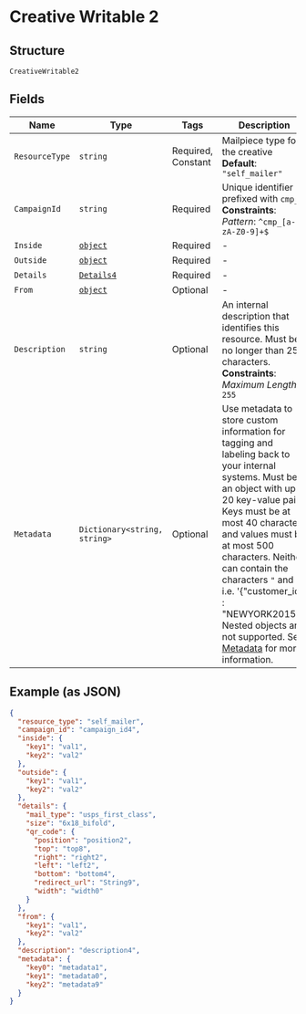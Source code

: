 
# Creative Writable 2

## Structure

`CreativeWritable2`

## Fields

| Name | Type | Tags | Description |
|  --- | --- | --- | --- |
| `ResourceType` | `string` | Required, Constant | Mailpiece type for the creative<br>**Default**: `"self_mailer"` |
| `CampaignId` | `string` | Required | Unique identifier prefixed with `cmp_`.<br>**Constraints**: *Pattern*: `^cmp_[a-zA-Z0-9]+$` |
| `Inside` | [`object`](../../doc/models/m-object-enum.md) | Required | - |
| `Outside` | [`object`](../../doc/models/m-object-enum.md) | Required | - |
| `Details` | [`Details4`](../../doc/models/details-4.md) | Required | - |
| `From` | [`object`](../../doc/models/m-object-enum.md) | Optional | - |
| `Description` | `string` | Optional | An internal description that identifies this resource. Must be no longer than 255 characters.<br>**Constraints**: *Maximum Length*: `255` |
| `Metadata` | `Dictionary<string, string>` | Optional | Use metadata to store custom information for tagging and labeling back to your internal systems. Must be an object with up to 20 key-value pairs. Keys must be at most 40 characters and values must be at most 500 characters. Neither can contain the characters `"` and `\`. i.e. '{"customer_id" : "NEWYORK2015"}' Nested objects are not supported.  See [Metadata](#section/Metadata) for more information. |

## Example (as JSON)

```json
{
  "resource_type": "self_mailer",
  "campaign_id": "campaign_id4",
  "inside": {
    "key1": "val1",
    "key2": "val2"
  },
  "outside": {
    "key1": "val1",
    "key2": "val2"
  },
  "details": {
    "mail_type": "usps_first_class",
    "size": "6x18_bifold",
    "qr_code": {
      "position": "position2",
      "top": "top8",
      "right": "right2",
      "left": "left2",
      "bottom": "bottom4",
      "redirect_url": "String9",
      "width": "width0"
    }
  },
  "from": {
    "key1": "val1",
    "key2": "val2"
  },
  "description": "description4",
  "metadata": {
    "key0": "metadata1",
    "key1": "metadata0",
    "key2": "metadata9"
  }
}
```

